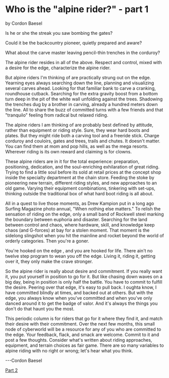 # Who is the "alpine rider?" - part 1

by Cordon Baesel

Is he or she the streak you saw bombing the gates?

Could it be the backcountry pioneer, quietly prepared and aware?

What about the carve master leaving pencil-thin trenches in the corduroy?

The alpine rider resides in all of the above. Respect and control, mixed with a desire for the edge, characterize the alpine rider.

But alpine riders I'm thinking of are practically strung out on the edge. Yearning eyes always searching down the line, planning and visualizing several carves ahead. Looking for that familiar bank to carve a cranking, roundhouse cutback. Searching for the extra gravity boost from a bottom turn deep in the pit of the white wall unfolding against the trees. Shadowing the trenches dug by a brother in carving, already a hundred meters down the line. All to share the buzz of committed turns with a few friends and that "tranquilo" feeling from radical but relaxed riding.

The alpine riders I am thinking of are probably best defined by attitude, rather than equipment or riding style. Sure, they wear hard boots and plates. But they might ride both a carving tool and a freeride stick. Charge corduroy and couloirs, gates and trees, trails and chutes. It doesn't matter. You can find them at mom and pop hills, as well as the mega resorts. Wherever riding is its own reward and claiming is for clowns.

These alpine riders are in it for the total experience: preparation, positioning, dedication, and the soul-enriching exhilaration of great riding. Trying to find a little soul before its sold at retail prices at the concept shop inside the specialty department at the chain store. Feeding the stoke by pioneering new terrain, different riding styles, and new approaches to an old game. Varying their equipment combinations, tinkering with set-ups, thinking outside the traditional box of what hard boot riding is all about.

All in a quest to live those moments, as Drew Kampion put in a long ago Surfing Magazine photo annual, "When nothing else matters." To relish the sensation of riding on the edge, only a small band of Rockwell steel marking the boundary between euphoria and disaster. Searching for the land between control and chaos, where hardware, skill, and knowledge keep chaos (and G-forces) at bay for a stolen moment. That moment is the sidelong slingshot when you hit the mainline and rocket beyond the world of orderly categories. Then you're a goner.

You're hooked on the edge , and you are hooked for life. There ain't no twelve step program to wean you off the edge. Living it, riding it, getting over it, they only make the crave stronger.

So the alpine rider is really about desire and commitment. If you really want it, you put yourself in position to go for it. But like chasing down waves on a big day, being in position is only half the battle. You have to commit to fulfill the desire. Peering over that edge, it's easy to pull back. I oughta know, I have committed blindly at times, and backed out at others. But with the edge, you always know when you've committed and when you've only danced around it to get the badge of valor. And it's always the things you don't do that haunt you the most.

This periodic column is for riders that go for it where they find it, and match their desire with their commitment. Over the next few months, this small node of cyberworld will be a resource for any of you who are committed to the edge. Your feedback, flack, and smack are welcome. Commit to it and post a few thoughts. Consider what's written about riding approaches, equipment, and terrain choices as fair game. There are so many variables to alpine riding with no right or wrong; let's hear what you think.

---Cordon Baesel

[Part 2](/articles/alpine-rider-2/article.md)
